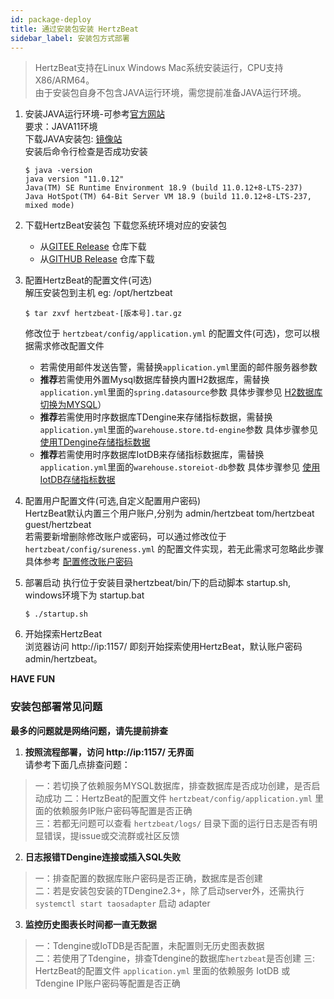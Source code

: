 ```yaml
---
id: package-deploy  
title: 通过安装包安装 HertzBeat    
sidebar_label: 安装包方式部署    
---
```

> HertzBeat支持在Linux Windows Mac系统安装运行，CPU支持X86/ARM64。    
> 由于安装包自身不包含JAVA运行环境，需您提前准备JAVA运行环境。   

1. 安装JAVA运行环境-可参考[官方网站](http://www.oracle.com/technetwork/java/javase/downloads/index.html)    
   要求：JAVA11环境   
   下载JAVA安装包: [镜像站](https://repo.huaweicloud.com/java/jdk/)   
   安装后命令行检查是否成功安装   
   ```
   $ java -version
   java version "11.0.12"
   Java(TM) SE Runtime Environment 18.9 (build 11.0.12+8-LTS-237)
   Java HotSpot(TM) 64-Bit Server VM 18.9 (build 11.0.12+8-LTS-237, mixed mode)

   ```
2. 下载HertzBeat安装包
   下载您系统环境对应的安装包
   - 从[GITEE Release](https://gitee.com/hertzbeat/hertzbeat/releases) 仓库下载
   - 从[GITHUB Release](https://github.com/apache/hertzbeat/releases) 仓库下载

3. 配置HertzBeat的配置文件(可选)       
   解压安装包到主机 eg: /opt/hertzbeat  
   ``` 
   $ tar zxvf hertzbeat-[版本号].tar.gz   
   ```
   修改位于 `hertzbeat/config/application.yml` 的配置文件(可选)，您可以根据需求修改配置文件     
   - 若需使用邮件发送告警，需替换`application.yml`里面的邮件服务器参数
   - **推荐**若需使用外置Mysql数据库替换内置H2数据库，需替换`application.yml`里面的`spring.datasource`参数 具体步骤参见 [H2数据库切换为MYSQL](mysql-change)）
   - **推荐**若需使用时序数据库TDengine来存储指标数据，需替换`application.yml`里面的`warehouse.store.td-engine`参数 具体步骤参见 [使用TDengine存储指标数据](tdengine-init)
   - **推荐**若需使用时序数据库IotDB来存储指标数据库，需替换`application.yml`里面的`warehouse.storeiot-db`参数 具体步骤参见 [使用IotDB存储指标数据](iotdb-init)

4. 配置用户配置文件(可选,自定义配置用户密码)     
   HertzBeat默认内置三个用户账户,分别为 admin/hertzbeat tom/hertzbeat guest/hertzbeat     
   若需要新增删除修改账户或密码，可以通过修改位于 `hertzbeat/config/sureness.yml` 的配置文件实现，若无此需求可忽略此步骤     
   具体参考 [配置修改账户密码](account-modify)   

5. 部署启动
   执行位于安装目录hertzbeat/bin/下的启动脚本 startup.sh, windows环境下为 startup.bat    
   ``` 
   $ ./startup.sh 
   ```
6. 开始探索HertzBeat  
   浏览器访问 http://ip:1157/ 即刻开始探索使用HertzBeat，默认账户密码 admin/hertzbeat。  

**HAVE FUN**

### 安装包部署常见问题

**最多的问题就是网络问题，请先提前排查**

1. **按照流程部署，访问 http://ip:1157/ 无界面**   
   请参考下面几点排查问题：
> 一：若切换了依赖服务MYSQL数据库，排查数据库是否成功创建，是否启动成功
> 二：HertzBeat的配置文件 `hertzbeat/config/application.yml` 里面的依赖服务IP账户密码等配置是否正确    
> 三：若都无问题可以查看 `hertzbeat/logs/` 目录下面的运行日志是否有明显错误，提issue或交流群或社区反馈

2. **日志报错TDengine连接或插入SQL失败**
> 一：排查配置的数据库账户密码是否正确，数据库是否创建   
> 二：若是安装包安装的TDengine2.3+，除了启动server外，还需执行 `systemctl start taosadapter` 启动 adapter    

3. **监控历史图表长时间都一直无数据**
> 一：Tdengine或IoTDB是否配置，未配置则无历史图表数据  
> 二：若使用了Tdengine，排查Tdengine的数据库`hertzbeat`是否创建
> 三: HertzBeat的配置文件 `application.yml` 里面的依赖服务 IotDB 或 Tdengine IP账户密码等配置是否正确   
